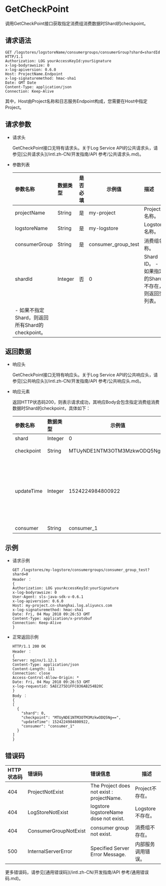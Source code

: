 # GetCheckPoint

调用GetCheckPoint接口获取指定消费组消费数据时Shard的checkpoint。

## 请求语法

```
GET /logstores/logstoreName/consumergroups/consumerGroup?shard=shardId HTTP/1.1
Authorization: LOG yourAccessKeyId:yourSignature 
x-log-bodyrawsize: 0
x-log-apiversion: 0.6.0
Host: ProjectName.Endpoint
x-log-signaturemethod: hmac-sha1
Date: GMT Date
Content-Type: application/json
Connection: Keep-Alive
```

其中，Host由Project名称和日志服务Endpoint构成，您需要在Host中指定Project。

## 请求参数

-   请求头

    GetCheckPoint接口无特有请求头。关于Log Service API的公共请求头，请参见[公共请求头](/intl.zh-CN/开发指南/API 参考/公共请求头.md)。

-   参数列表

    |参数名称|数据类型|是否必填|示例值|描述|
    |:---|:---|:---|---|:-|
    |projectName|String|是|my-project|Project名称。|
    |logstoreName|String|是|my-logstore|Logstore名称。|
    |consumerGroup|String|是|consumer\_group\_test|消费组名称。|
    |shardId|Integer|否|0|Shard ID。    -   如果指定的Shard不存在，则返回空列表。
    -   如果不指定Shard，则返回所有Shard的checkpoint。 |


## 返回数据

-   响应头

    GetCheckPoint接口无特有响应头。关于Log Service API的公共响应头，请参见[公共响应头](/intl.zh-CN/开发指南/API 参考/公共响应头.md)。

-   响应元素

    返回HTTP状态码200，则表示请求成功，其响应Body会包含指定消费组消费数据时Shard的checkpoint，具体如下：

    |参数名称|数据类型|示例值|描述|
    |:---|:---|---|:-|
    |shard|Integer|0|Shard ID。|
    |checkpoint|String|MTUyNDE1NTM3OTM3MzkwODQ5Ng==|checkpoint值。|
    |updateTime|Integer|1524224984800922|checkpoint最后的更新时间。Unix时间戳格式，表示从1970-1-1 00:00:00 UTC计算起的秒数。|
    |consumer|String|consumer\_1|消费者。|


## 示例

-   请求示例

    ```
    GET /logstores/my-logstore/consumergroups/consumer_group_test?shard=0
    Header ：
    {
    Authorization: LOG yourAccessKeyId:yourSignature
    x-log-bodyrawsize: 0
    User-Agent: sls-java-sdk-v-0.6.1
    x-log-apiversion: 0.6.0
    Host: my-project.cn-shanghai.log.aliyuncs.com
    x-log-signaturemethod: hmac-sha1
    Date: Fri, 04 May 2018 09:26:53 GMT
    Content-Type: application/x-protobuf
    Connection: Keep-Alive
    }
    ```

-   正常返回示例

    ```
    HTTP/1.1 200 OK
    Header ：
    {
    Server: nginx/1.12.1
    Content-Type: application/json
    Content-Length: 111
    Connection: close
    Access-Control-Allow-Origin: *
    Date: Fri, 04 May 2018 09:26:53 GMT
    x-log-requestid: 5AEC275D1FFC036AB254B20C
    }
    Body ：
    {
    [
      {
        "shard": 0,
        "checkpoint": "MTUyNDE1NTM3OTM3MzkwODQ5Ng==",
        "updateTime": 1524224984800922,
        "consumer": "consumer_1"
      }
    ]
    }
    ```


## 错误码

|HTTP状态码|错误码|错误信息|描述|
|:------|:--|:---|--|
|404|ProjectNotExist|The Project does not exist : projectName.|Project不存在。|
|404|LogStoreNotExist|logstore logstoreName dose not exist.|Logstore不存在。|
|404|ConsumerGroupNotExist|consumer group not exist.|消费组不存在。|
|500|InternalServerError|Specified Server Error Message.|内部服务调用错误。|

更多错误码，请参见[通用错误码](/intl.zh-CN/开发指南/API 参考/通用错误码.md)。

